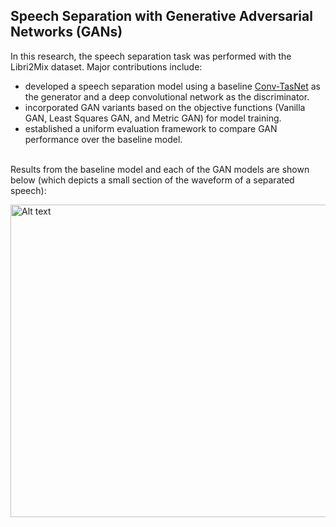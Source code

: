 <h2>Speech Separation with Generative Adversarial Networks (GANs)</h2><p> In this research, the speech separation task was performed with the Libri2Mix dataset. Major contributions include:
 
 -  developed a speech separation model using a baseline [Conv-TasNet](https://arxiv.org/abs/1809.07454) as the generator and a deep convolutional network as the discriminator. <br>
-  incorporated GAN variants based on the objective functions (Vanilla GAN, Least Squares GAN, and Metric GAN) for model training.<br>
-  established a uniform evaluation framework to compare GAN performance over the baseline model. 
 <br><br>


Results from the baseline model and each of the GAN models are shown below (which depicts a small section of the waveform of a separated speech):

<a href="https://github.com/abishek2019/Machine_Learning/blob/main/Speech%20Separation%20(Deep%20Learning%20Thesis%20Research)/assets/Result2.png">
<img src="https://github.com/abishek2019/Machine_Learning/blob/main/Speech%20Separation%20(Deep%20Learning%20Thesis%20Research)/assets/Result2.png" alt="Alt text" width="1000" height="500">
</a>



